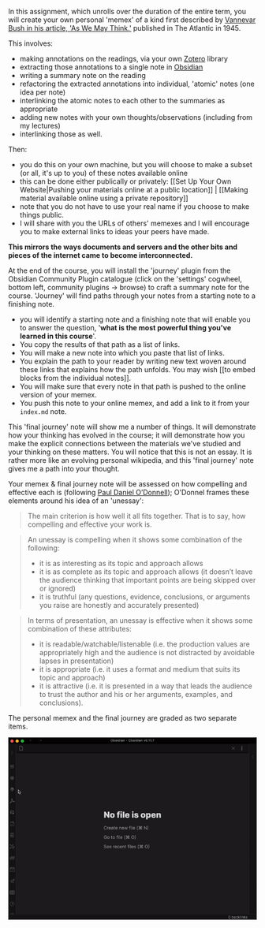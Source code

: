 In this assignment, which unrolls over the duration of the entire term, you will create your own personal 'memex' of a kind first described by [Vannevar Bush in his article, 'As We May Think.'](https://www.theatlantic.com/magazine/archive/1945/07/as-we-may-think/303881/) published in The Atlantic in 1945.

This involves:

- making annotations on the readings, via your own [Zotero](https://zotero.org) library
- extracting those annotations to a single note in [Obsidian](https://obsidian.md)
- writing a summary note on the reading
- refactoring the extracted annotations into individual, 'atomic' notes (one idea per note)
- interlinking the atomic notes to each other to the summaries as appropriate
- adding new notes with your own thoughts/observations (including from my lectures)
- interlinking those as well.

Then:

+ you do this on your own machine, but you will choose to make a subset (or all, it's up to you) of these notes available online
+ this can be done either publically or privately: [[Set Up Your Own Website|Pushing your materials online at a public location]] | [[Making material available online using a private repository]]
+ note that you do not have to use your real name if you choose to make things public.
+ I will share with you the URLs of others' memexes and I will encourage you to make external links to ideas your peers have made.

**This mirrors the ways documents and servers and the other bits and pieces of the internet came to become interconnected.**

At the end of the course, you will install the 'journey' plugin from the Obsidian Community Plugin catalogue (click on the 'settings' cogwheel, bottom left, community plugins -> browse) to craft a summary note for the course. 'Journey' will find paths through your notes from a starting note to a finishing note. 

- you will identify a starting note and a finishing note that will enable you to answer the question, '**what is the most powerful thing you've learned in this course**'. 
- You copy the results of that path as a list of links. 
- You will make a new note into which you paste that list of links.
- You explain the path to your reader by writing new text woven around these links that explains how the path unfolds. You may wish [[to embed blocks from the individual notes]].
- You will make sure that every note in that path is pushed to the online version of your memex. 
- You push this note to your online memex, and add a link to it from your `index.md` note.

This 'final journey' note will show me a number of things. It will demonstrate how your thinking has evolved in the course; it will demonstrate how you make the explicit connections between the materials we've studied and your thinking on these matters. You will notice that this is not an essay. It is rather more like an evolving personal wikipedia, and this 'final journey' note gives me a path into your thought.

Your memex & final journey note will be assessed on how compelling and effective each is (following [Paul Daniel O’Donnell](https://people.uleth.ca/~daniel.odonnell/Teaching/the-unessay)); O'Donnel frames these elements around his idea of an 'unessay':

> The main criterion is how well it all fits together. That is to say, how compelling and effective your work is.

> An unessay is compelling when it shows some combination of the following:
> 
> -   it is as interesting as its topic and approach allows
> -   it is as complete as its topic and approach allows (it doesn’t leave the audience thinking that important points are being skipped over or ignored)
> -   it is truthful (any questions, evidence, conclusions, or arguments you raise are honestly and accurately presented)

> In terms of presentation, an unessay is effective when it shows some combination of these attributes:
> 
> -   it is readable/watchable/listenable (i.e. the production values are appropriately high and the audience is not distracted by avoidable lapses in presentation)
> -   it is appropriate (i.e. it uses a format and medium that suits its topic and approach)
> -   it is attractive (i.e. it is presented in a way that leads the audience to trust the author and his or her arguments, examples, and conclusions).


The personal memex and the final journey are graded as two separate items.

<img src="https://raw.githubusercontent.com/akaalias/obsidian-journey-plugin/master/journey-demo.gif"></img>
